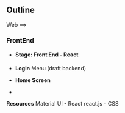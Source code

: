 ## Outline

Web ==> 

### FrontEnd

- #### Stage: **Front End** - **React**

- **Login** Menu (draft backend)
- **Home Screen**
- 

**Resources**
Material UI - React
react.js - CSS





